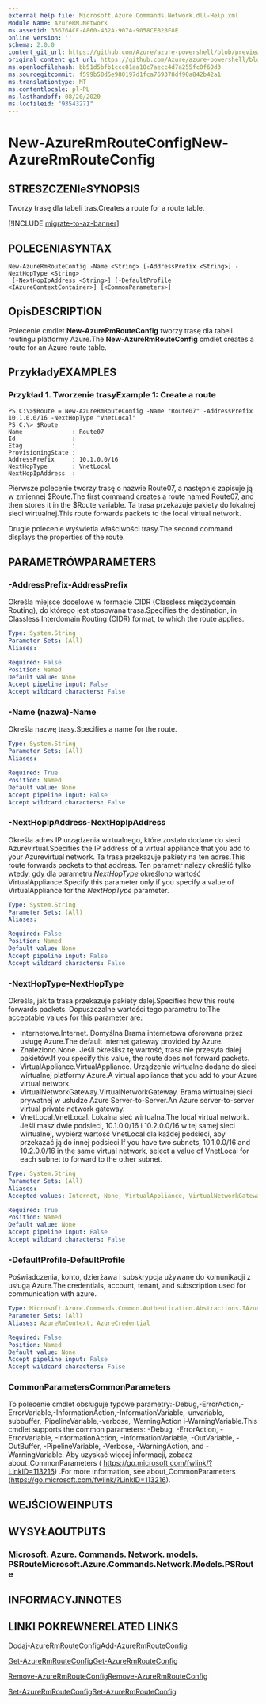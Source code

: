 ```yaml
---
external help file: Microsoft.Azure.Commands.Network.dll-Help.xml
Module Name: AzureRM.Network
ms.assetid: 356764CF-A860-432A-907A-9058CEB2BF8E
online version: ''
schema: 2.0.0
content_git_url: https://github.com/Azure/azure-powershell/blob/preview/src/ResourceManager/Network/Commands.Network/help/New-AzureRmRouteConfig.md
original_content_git_url: https://github.com/Azure/azure-powershell/blob/preview/src/ResourceManager/Network/Commands.Network/help/New-AzureRmRouteConfig.md
ms.openlocfilehash: bb51d5bfb1ccc81aa10c7aecc4d7a255fc0f60d3
ms.sourcegitcommit: f599b50d5e980197d1fca769378df90a842b42a1
ms.translationtype: MT
ms.contentlocale: pl-PL
ms.lasthandoff: 08/20/2020
ms.locfileid: "93543271"
---
```

# <span data-ttu-id="0c30f-101">New-AzureRmRouteConfig</span><span class="sxs-lookup"><span data-stu-id="0c30f-101">New-AzureRmRouteConfig</span></span>

## <span data-ttu-id="0c30f-102">STRESZCZENIe</span><span class="sxs-lookup"><span data-stu-id="0c30f-102">SYNOPSIS</span></span>
<span data-ttu-id="0c30f-103">Tworzy trasę dla tabeli tras.</span><span class="sxs-lookup"><span data-stu-id="0c30f-103">Creates a route for a route table.</span></span>

[!INCLUDE [migrate-to-az-banner](../../includes/migrate-to-az-banner.md)]

## <span data-ttu-id="0c30f-104">POLECENIA</span><span class="sxs-lookup"><span data-stu-id="0c30f-104">SYNTAX</span></span>

```
New-AzureRmRouteConfig -Name <String> [-AddressPrefix <String>] -NextHopType <String>
 [-NextHopIpAddress <String>] [-DefaultProfile <IAzureContextContainer>] [<CommonParameters>]
```

## <span data-ttu-id="0c30f-105">Opis</span><span class="sxs-lookup"><span data-stu-id="0c30f-105">DESCRIPTION</span></span>
<span data-ttu-id="0c30f-106">Polecenie cmdlet **New-AzureRmRouteConfig** tworzy trasę dla tabeli routingu platformy Azure.</span><span class="sxs-lookup"><span data-stu-id="0c30f-106">The **New-AzureRmRouteConfig** cmdlet creates a route for an Azure route table.</span></span>

## <span data-ttu-id="0c30f-107">Przykłady</span><span class="sxs-lookup"><span data-stu-id="0c30f-107">EXAMPLES</span></span>

### <span data-ttu-id="0c30f-108">Przykład 1. Tworzenie trasy</span><span class="sxs-lookup"><span data-stu-id="0c30f-108">Example 1: Create a route</span></span>
```
PS C:\>$Route = New-AzureRmRouteConfig -Name "Route07" -AddressPrefix 10.1.0.0/16 -NextHopType "VnetLocal"
PS C:\> $Route
Name              : Route07
Id                : 
Etag              : 
ProvisioningState : 
AddressPrefix     : 10.1.0.0/16
NextHopType       : VnetLocal
NextHopIpAddress  :
```

<span data-ttu-id="0c30f-109">Pierwsze polecenie tworzy trasę o nazwie Route07, a następnie zapisuje ją w zmiennej $Route.</span><span class="sxs-lookup"><span data-stu-id="0c30f-109">The first command creates a route named Route07, and then stores it in the $Route variable.</span></span>
<span data-ttu-id="0c30f-110">Ta trasa przekazuje pakiety do lokalnej sieci wirtualnej.</span><span class="sxs-lookup"><span data-stu-id="0c30f-110">This route forwards packets to the local virtual network.</span></span>

<span data-ttu-id="0c30f-111">Drugie polecenie wyświetla właściwości trasy.</span><span class="sxs-lookup"><span data-stu-id="0c30f-111">The second command displays the properties of the route.</span></span>

## <span data-ttu-id="0c30f-112">PARAMETRÓW</span><span class="sxs-lookup"><span data-stu-id="0c30f-112">PARAMETERS</span></span>

### <span data-ttu-id="0c30f-113">-AddressPrefix</span><span class="sxs-lookup"><span data-stu-id="0c30f-113">-AddressPrefix</span></span>
<span data-ttu-id="0c30f-114">Określa miejsce docelowe w formacie CIDR (Classless międzydomain Routing), do którego jest stosowana trasa.</span><span class="sxs-lookup"><span data-stu-id="0c30f-114">Specifies the destination, in Classless Interdomain Routing (CIDR) format, to which the route applies.</span></span>

```yaml
Type: System.String
Parameter Sets: (All)
Aliases: 

Required: False
Position: Named
Default value: None
Accept pipeline input: False
Accept wildcard characters: False
```

### <span data-ttu-id="0c30f-115">-Name (nazwa)</span><span class="sxs-lookup"><span data-stu-id="0c30f-115">-Name</span></span>
<span data-ttu-id="0c30f-116">Określa nazwę trasy.</span><span class="sxs-lookup"><span data-stu-id="0c30f-116">Specifies a name for the route.</span></span>

```yaml
Type: System.String
Parameter Sets: (All)
Aliases: 

Required: True
Position: Named
Default value: None
Accept pipeline input: False
Accept wildcard characters: False
```

### <span data-ttu-id="0c30f-117">-NextHopIpAddress</span><span class="sxs-lookup"><span data-stu-id="0c30f-117">-NextHopIpAddress</span></span>
<span data-ttu-id="0c30f-118">Określa adres IP urządzenia wirtualnego, które zostało dodane do sieci Azurevirtual.</span><span class="sxs-lookup"><span data-stu-id="0c30f-118">Specifies the IP address of a virtual appliance that you add to your Azurevirtual network.</span></span>
<span data-ttu-id="0c30f-119">Ta trasa przekazuje pakiety na ten adres.</span><span class="sxs-lookup"><span data-stu-id="0c30f-119">This route forwards packets to that address.</span></span>
<span data-ttu-id="0c30f-120">Ten parametr należy określić tylko wtedy, gdy dla parametru *NextHopType* określono wartość VirtualAppliance.</span><span class="sxs-lookup"><span data-stu-id="0c30f-120">Specify this parameter only if you specify a value of VirtualAppliance for the *NextHopType* parameter.</span></span>

```yaml
Type: System.String
Parameter Sets: (All)
Aliases: 

Required: False
Position: Named
Default value: None
Accept pipeline input: False
Accept wildcard characters: False
```

### <span data-ttu-id="0c30f-121">-NextHopType</span><span class="sxs-lookup"><span data-stu-id="0c30f-121">-NextHopType</span></span>
<span data-ttu-id="0c30f-122">Określa, jak ta trasa przekazuje pakiety dalej.</span><span class="sxs-lookup"><span data-stu-id="0c30f-122">Specifies how this route forwards packets.</span></span>
<span data-ttu-id="0c30f-123">Dopuszczalne wartości tego parametru to:</span><span class="sxs-lookup"><span data-stu-id="0c30f-123">The acceptable values for this parameter are:</span></span>

- <span data-ttu-id="0c30f-124">Internetowe.</span><span class="sxs-lookup"><span data-stu-id="0c30f-124">Internet.</span></span>
<span data-ttu-id="0c30f-125">Domyślna Brama internetowa oferowana przez usługę Azure.</span><span class="sxs-lookup"><span data-stu-id="0c30f-125">The default Internet gateway provided by Azure.</span></span> 
- <span data-ttu-id="0c30f-126">Znaleziono.</span><span class="sxs-lookup"><span data-stu-id="0c30f-126">None.</span></span>
<span data-ttu-id="0c30f-127">Jeśli określisz tę wartość, trasa nie przesyła dalej pakietów.</span><span class="sxs-lookup"><span data-stu-id="0c30f-127">If you specify this value, the route does not forward packets.</span></span> 
- <span data-ttu-id="0c30f-128">VirtualAppliance.</span><span class="sxs-lookup"><span data-stu-id="0c30f-128">VirtualAppliance.</span></span>
<span data-ttu-id="0c30f-129">Urządzenie wirtualne dodane do sieci wirtualnej platformy Azure.</span><span class="sxs-lookup"><span data-stu-id="0c30f-129">A virtual appliance that you add to your Azure virtual network.</span></span> 
- <span data-ttu-id="0c30f-130">VirtualNetworkGateway.</span><span class="sxs-lookup"><span data-stu-id="0c30f-130">VirtualNetworkGateway.</span></span>
<span data-ttu-id="0c30f-131">Brama wirtualnej sieci prywatnej w usłudze Azure Server-to-Server.</span><span class="sxs-lookup"><span data-stu-id="0c30f-131">An Azure server-to-server virtual private network gateway.</span></span> 
- <span data-ttu-id="0c30f-132">VnetLocal.</span><span class="sxs-lookup"><span data-stu-id="0c30f-132">VnetLocal.</span></span>
<span data-ttu-id="0c30f-133">Lokalna sieć wirtualna.</span><span class="sxs-lookup"><span data-stu-id="0c30f-133">The local virtual network.</span></span>
<span data-ttu-id="0c30f-134">Jeśli masz dwie podsieci, 10.1.0.0/16 i 10.2.0.0/16 w tej samej sieci wirtualnej, wybierz wartość VnetLocal dla każdej podsieci, aby przekazać ją do innej podsieci.</span><span class="sxs-lookup"><span data-stu-id="0c30f-134">If you have two subnets, 10.1.0.0/16 and 10.2.0.0/16 in the same virtual network, select a value of VnetLocal for each subnet to forward to the other subnet.</span></span>

```yaml
Type: System.String
Parameter Sets: (All)
Aliases: 
Accepted values: Internet, None, VirtualAppliance, VirtualNetworkGateway, VnetLocal

Required: True
Position: Named
Default value: None
Accept pipeline input: False
Accept wildcard characters: False
```

### <span data-ttu-id="0c30f-135">-DefaultProfile</span><span class="sxs-lookup"><span data-stu-id="0c30f-135">-DefaultProfile</span></span>
<span data-ttu-id="0c30f-136">Poświadczenia, konto, dzierżawa i subskrypcja używane do komunikacji z usługą Azure.</span><span class="sxs-lookup"><span data-stu-id="0c30f-136">The credentials, account, tenant, and subscription used for communication with azure.</span></span>

```yaml
Type: Microsoft.Azure.Commands.Common.Authentication.Abstractions.IAzureContextContainer
Parameter Sets: (All)
Aliases: AzureRmContext, AzureCredential

Required: False
Position: Named
Default value: None
Accept pipeline input: False
Accept wildcard characters: False
```

### <span data-ttu-id="0c30f-137">CommonParameters</span><span class="sxs-lookup"><span data-stu-id="0c30f-137">CommonParameters</span></span>
<span data-ttu-id="0c30f-138">To polecenie cmdlet obsługuje typowe parametry:-Debug,-ErrorAction,-ErrorVariable,-InformationAction,-InformationVariable,-unvariable,-subbuffer,-PipelineVariable,-verbose,-WarningAction i-WarningVariable.</span><span class="sxs-lookup"><span data-stu-id="0c30f-138">This cmdlet supports the common parameters: -Debug, -ErrorAction, -ErrorVariable, -InformationAction, -InformationVariable, -OutVariable, -OutBuffer, -PipelineVariable, -Verbose, -WarningAction, and -WarningVariable.</span></span> <span data-ttu-id="0c30f-139">Aby uzyskać więcej informacji, zobacz about_CommonParameters ( https://go.microsoft.com/fwlink/?LinkID=113216) .</span><span class="sxs-lookup"><span data-stu-id="0c30f-139">For more information, see about_CommonParameters (https://go.microsoft.com/fwlink/?LinkID=113216).</span></span>

## <span data-ttu-id="0c30f-140">WEJŚCIOWE</span><span class="sxs-lookup"><span data-stu-id="0c30f-140">INPUTS</span></span>

## <span data-ttu-id="0c30f-141">WYSYŁA</span><span class="sxs-lookup"><span data-stu-id="0c30f-141">OUTPUTS</span></span>

### <span data-ttu-id="0c30f-142">Microsoft. Azure. Commands. Network. models. PSRoute</span><span class="sxs-lookup"><span data-stu-id="0c30f-142">Microsoft.Azure.Commands.Network.Models.PSRoute</span></span>

## <span data-ttu-id="0c30f-143">INFORMACYJN</span><span class="sxs-lookup"><span data-stu-id="0c30f-143">NOTES</span></span>

## <span data-ttu-id="0c30f-144">LINKI POKREWNE</span><span class="sxs-lookup"><span data-stu-id="0c30f-144">RELATED LINKS</span></span>

[<span data-ttu-id="0c30f-145">Dodaj-AzureRmRouteConfig</span><span class="sxs-lookup"><span data-stu-id="0c30f-145">Add-AzureRmRouteConfig</span></span>](./Add-AzureRmRouteConfig.md)

[<span data-ttu-id="0c30f-146">Get-AzureRmRouteConfig</span><span class="sxs-lookup"><span data-stu-id="0c30f-146">Get-AzureRmRouteConfig</span></span>](./Get-AzureRmRouteConfig.md)

[<span data-ttu-id="0c30f-147">Remove-AzureRmRouteConfig</span><span class="sxs-lookup"><span data-stu-id="0c30f-147">Remove-AzureRmRouteConfig</span></span>](./Remove-AzureRmRouteConfig.md)

[<span data-ttu-id="0c30f-148">Set-AzureRmRouteConfig</span><span class="sxs-lookup"><span data-stu-id="0c30f-148">Set-AzureRmRouteConfig</span></span>](./Set-AzureRmRouteConfig.md)


